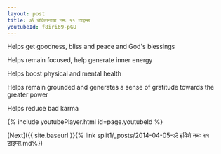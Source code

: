 ```yaml
---
layout: post
title: ॐ चेकितनाया नमः ११ टाइम्स
youtubeId: f8iri69-pGU
---
```

 
 
Helps get goodness, bliss and peace and God's blessings
 
Helps remain focused, help generate inner energy 
 
Helps boost physical and mental health 
 
Helps remain grounded and generates a sense of gratitude towards the greater power 
 
Helps reduce bad karma
 
 
 
 


{% include youtubePlayer.html id=page.youtubeId %}
 
[Next]({{ site.baseurl }}{% link  split1/_posts/2014-04-05-ॐ हविशे नमः ११ टाइम्स.md%})
 
